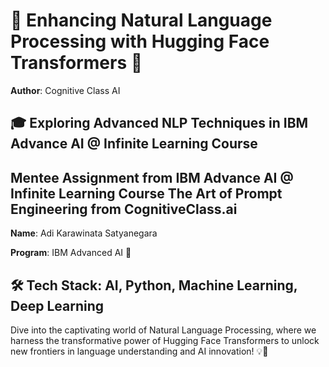 # 🤖 Enhancing Natural Language Processing with Hugging Face Transformers 🚀

**Author**: Cognitive Class AI

## 🎓 Exploring Advanced NLP Techniques in IBM Advance AI @ Infinite Learning Course

## Mentee Assignment from IBM Advance AI @ Infinite Learning Course The Art of Prompt Engineering from CognitiveClass.ai

**Name**: Adi Karawinata Satyanegara

**Program**: IBM Advanced AI 🌟

## 🛠️ Tech Stack: AI, Python, Machine Learning, Deep Learning

Dive into the captivating world of Natural Language Processing, where we harness the transformative power of Hugging Face Transformers to unlock new frontiers in language understanding and AI innovation! 💡🚀
